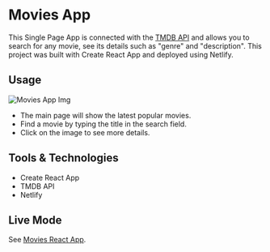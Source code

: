 # Movies App

This Single Page App is connected with the [TMDB API](https://www.themoviedb.org/) and allows you to search for any movie, see its details such as "genre" and "description". This project was built with Create React App and deployed using Netlify.

## Usage

![Movies App Img](https://i.ibb.co/18L7dfH/Movies-react-app.png)

* The main page will show the latest popular movies.
* Find a movie by typing the title in the search field.
* Click on the image to see more details.

## Tools & Technologies

* Create React App
* TMDB API
* Netlify

## Live Mode

See [Movies React App](https://moviesappsteph.netlify.app/).
